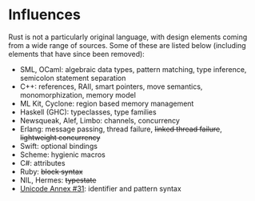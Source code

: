 # Influences

Rust is not a particularly original language, with design elements coming from
a wide range of sources. Some of these are listed below (including elements
that have since been removed):

* SML, OCaml: algebraic data types, pattern matching, type inference,
  semicolon statement separation
* C++: references, RAII, smart pointers, move semantics, monomorphization,
  memory model
* ML Kit, Cyclone: region based memory management
* Haskell (GHC): typeclasses, type families
* Newsqueak, Alef, Limbo: channels, concurrency
* Erlang: message passing, thread failure, <strike>linked thread failure</strike>,
  <strike>lightweight concurrency</strike>
* Swift: optional bindings
* Scheme: hygienic macros
* C#: attributes
* Ruby: <strike>block syntax</strike>
* NIL, Hermes: <strike>typestate</strike>
* [Unicode Annex #31](http://www.unicode.org/reports/tr31/): identifier and
  pattern syntax
